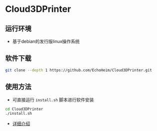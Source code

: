 # Cloud3DPrinter

## 运行环境

- 基于debian的发行版linux操作系统

## 软件下载

``` bash
git clone --depth 1 https://github.com/EchoHeim/Cloud3DPrinter.git
```

## 使用方法

- 可直接运行 `install.sh` 脚本进行软件安装

``` bash
cd Cloud3DPrinter
./install.sh
```

- [详细介绍](https://ngl0t0pb3t.feishu.cn/wiki/wikcnU05TjEzCG5f6LF7GNguJud)
